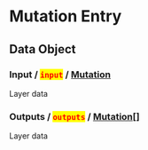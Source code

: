 # Mutation Entry

## Data Object

### Input / <mark style="color:red;">`input`</mark> / [Mutation](mutation.md)

Layer data

### Outputs / <mark style="color:red;">`outputs`</mark> / [Mutation](mutation.md)\[]

Layer data
